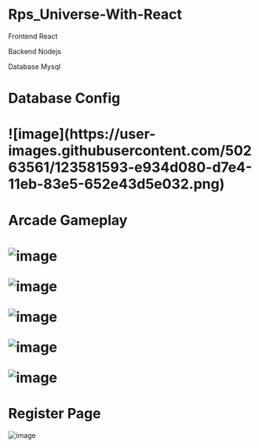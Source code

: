 # Rps_Universe-With-React


Frontend
React

Backend
Nodejs

Database
Mysql

<h1>Database Config<h1/>
![image](https://user-images.githubusercontent.com/50263561/123581593-e934d080-d7e4-11eb-83e5-652e43d5e032.png)


<h1>Arcade Gameplay<h1/>

![image](https://user-images.githubusercontent.com/50263561/123577931-678d7480-d7dd-11eb-8e7e-d9b5e1a4bab7.png)


![image](https://user-images.githubusercontent.com/50263561/123577944-7116dc80-d7dd-11eb-8463-adb11f7ecfd9.png)


![image](https://user-images.githubusercontent.com/50263561/123577969-7d029e80-d7dd-11eb-804a-b929f7949b1a.png)


![image](https://user-images.githubusercontent.com/50263561/123577984-868c0680-d7dd-11eb-878b-fe5601da7200.png)


![image](https://user-images.githubusercontent.com/50263561/123578013-93105f00-d7dd-11eb-88e8-84ede149e99c.png)

  <h1>Register Page </h1>
  
  ![image](https://user-images.githubusercontent.com/50263561/123578842-5b0a1b80-d7df-11eb-80ea-6f3c086e1043.png)


